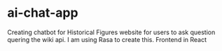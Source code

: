 # ai-chat-app

Creating chatbot for Historical Figures website for users to ask question quering the wiki api. I am using Rasa to create this. Frontend in React
